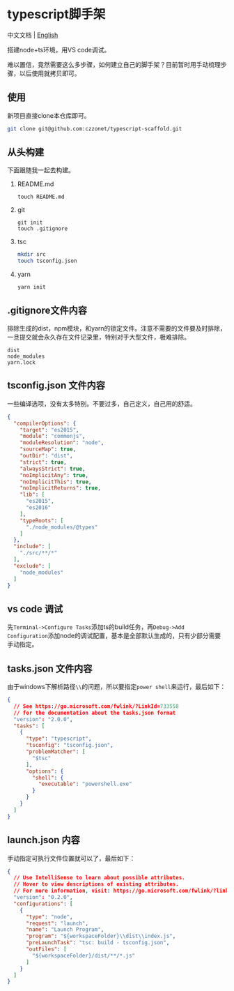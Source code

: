 typescript脚手架
=

中文文档 | [English](README-en.md)

搭建node+ts环境，用VS code调试。

难以置信，竟然需要这么多步骤，如何建立自己的脚手架？目前暂时用手动梳理步骤，以后使用就拷贝即可。

使用
--

新项目直接clone本仓库即可。

```sh
git clone git@github.com:czzonet/typescript-scaffold.git
```

从头构建
--

下面跟随我一起去构建。

1. README.md
   ```
   touch README.md
   ```
2. git
   ```
   git init
   touch .gitignore
   ```
3. tsc
   ```sh
   mkdir src
   touch tsconfig.json
   ```
4. yarn
   ```
   yarn init
   ```

.gitignore文件内容
--
排除生成的dist，npm模块，和yarn的锁定文件。注意不需要的文件要及时排除，一旦提交就会永久存在文件记录里，特别对于大型文件，极难排除。

``` 
dist
node_modules
yarn.lock
```

tsconfig.json 文件内容
--

一些编译选项，没有太多特别。不要过多，自己定义，自己用的舒适。

```json
{
  "compilerOptions": {
    "target": "es2015",
    "module": "commonjs",
    "moduleResolution": "node",
    "sourceMap": true,
    "outDir": "dist",
    "strict": true,
    "alwaysStrict": true,
    "noImplicitAny": true,
    "noImplicitThis": true,
    "noImplicitReturns": true,
    "lib": [
      "es2015",
      "es2016"
    ],
    "typeRoots": [
      "./node_modules/@types"
    ]
  },
  "include": [
    "./src/**/*"
  ],
  "exclude": [
    "node_modules"
  ]
}
```

vs code 调试
--

先`Terminal->Configure Tasks`添加ts的build任务，再`Debug->Add Configuration`添加node的调试配置，基本是全部默认生成的，只有少部分需要手动指定。

tasks.json 文件内容
--

由于windows下解析路径`\\`的问题，所以要指定`power shell`来运行，最后如下：

```json
{
  // See https://go.microsoft.com/fwlink/?LinkId=733558 
  // for the documentation about the tasks.json format
  "version": "2.0.0",
  "tasks": [
    {
      "type": "typescript",
      "tsconfig": "tsconfig.json",
      "problemMatcher": [
        "$tsc"
      ],
      "options": {
        "shell": {
          "executable": "powershell.exe"
        }
      }
    }
  ]
}
```

launch.json 内容
--

手动指定可执行文件位置就可以了，最后如下：

```json
{
  // Use IntelliSense to learn about possible attributes.
  // Hover to view descriptions of existing attributes.
  // For more information, visit: https://go.microsoft.com/fwlink/?linkid=830387
  "version": "0.2.0",
  "configurations": [
    {
      "type": "node",
      "request": "launch",
      "name": "Launch Program",
      "program": "${workspaceFolder}\\dist\\index.js",
      "preLaunchTask": "tsc: build - tsconfig.json",
      "outFiles": [
        "${workspaceFolder}/dist/**/*.js"
      ]
    }
  ]
}
```
